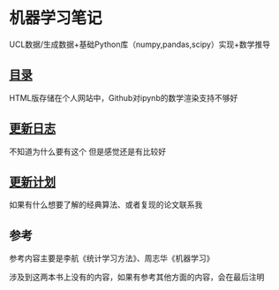 # 机器学习笔记

UCL数据/生成数据+基础Python库（numpy,pandas,scipy）实现+数学推导

## [目录](https://github.com/1uciusy/ML_notes/blob/master/.Content.md)

HTML版存储在个人网站中，Github对ipynb的数学渲染支持不够好

## [更新日志](https://github.com/1uciusy/ML_notes/blob/master/.Update%2Blog.md)

不知道为什么要有这个 但是感觉还是有比较好

## [更新计划](https://github.com/1uciusy/ML_notes/blob/master/.Update%2BPlan.md)

如果有什么想要了解的经典算法、或者复现的论文联系我

## 参考

参考内容主要是李航《统计学习方法》、周志华《机器学习》

涉及到这两本书上没有的内容，如果有参考其他方面的内容，会在最后注明
